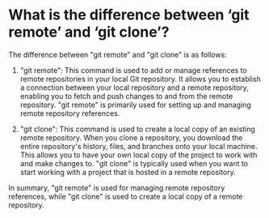 # What is the difference between ‘git remote’ and ‘git clone’?

The difference between "git remote" and "git clone" is as follows:

1. "git remote": This command is used to add or manage references to remote repositories in your local Git repository. It allows you to establish a connection between your local repository and a remote repository, enabling you to fetch and push changes to and from the remote repository. "git remote" is primarily used for setting up and managing remote repository references.

2. "git clone": This command is used to create a local copy of an existing remote repository. When you clone a repository, you download the entire repository's history, files, and branches onto your local machine. This allows you to have your own local copy of the project to work with and make changes to. "git clone" is typically used when you want to start working with a project that is hosted in a remote repository.

In summary, "git remote" is used for managing remote repository references, while "git clone" is used to create a local copy of a remote repository.